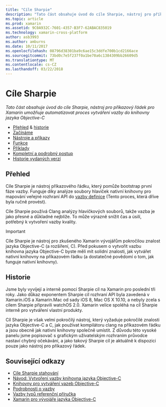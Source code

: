 ```yaml
---
title: "Cíle Sharpie"
description: "Tato část obsahuje úvod do cíle Sharpie, nástroj pro příkazový řádek pro Xamarin umožňuje automatizovat proces vytváření vazby do knihovny jazyka Objective-C"
ms.topic: article
ms.prod: xamarin
ms.assetid: 9C0A932C-7601-4357-B3F7-62ABAC835019
ms.technology: xamarin-cross-platform
author: asb3993
ms.author: amburns
ms.date: 10/11/2017
ms.openlocfilehash: 08796d38301ba9c6ae15c3ddfe700b1cd2166ace
ms.sourcegitcommit: 73bd0c7e5f237f0a1be70a6c1384309bb26609d5
ms.translationtype: MT
ms.contentlocale: cs-CZ
ms.lasthandoff: 03/22/2018
---
```

# <a name="objective-sharpie"></a>Cíle Sharpie

_Tato část obsahuje úvod do cíle Sharpie, nástroj pro příkazový řádek pro Xamarin umožňuje automatizovat proces vytváření vazby do knihovny jazyka Objective-C_

- [Přehled](#overview) & [historie](#history)
- [Začínáme](get-started.md)
- [Nástroje a příkazy](tools.md)
- [Funkce](platform/index.md)
- [Příklady](examples/index.md)
- [Kompletní a podrobný postup](~/ios/platform/binding-objective-c/walkthrough.md)
- [Historie vydaných verzí](releases.md)

## <a name="overview"></a>Přehled

Cíle Sharpie je nástroj příkazového řádku, který pomůže bootstrap první fáze vazby.
Funguje díky analýze soubory hlaviček nativní knihovny pro mapování veřejné rozhraní API do [vazby definice](~/cross-platform/macios/binding/objective-c-libraries.md#The_API_definition_file) (Tento proces, která dříve byla ručně provést).

Cíle Sharpie používá Clang analýzy hlavičkových souborů, takže vazba je jako přesné a důkladné nejblíže. To může výrazně snížit čas a úsilí, potřebný k vytvoření vazby kvality.

> [!IMPORTANT]
> Cíle Sharpie je nástroj pro zkušeného Xamarin vývojářům pokročilou znalost jazyka Objective-C (a rozšíření, C). Před pokusem o vytvořit vazbu knihovna jazyka Objective-C byste měli mít solidní znalosti, jak vytvářet nativní knihovny na příkazovém řádku (a dostatečné povědomí o tom, jak funguje nativní knihovny).

## <a name="history"></a>Historie

Jsme byly vyvíjejí a interně pomocí Sharpie cíl na Xamarin pro poslední tři roky. Jako důkaz exponentem Sharpie cíl rozhraní API byla zavedená v Xamarin.iOS a Xamarin.Mac od sady iOS 8, Mac OS X 10.10, a nebyly zcela s cílem Sharpie připravili watchOS 2.0. Xamarin velice spoléhá na cíl Sharpie interně pro vytváření vlastní produkty.

Cíl Sharpie je však velmi pokročilý nástroj, který vyžaduje pokročilé znalosti jazyka Objective-C a C, jak používat kompilátoru clang na příkazovém řádku a jsou obecně jak nativní knihovny společně umístit. Z důvodu této vysoké panelu jsme popisovač s grafickým uživatelským rozhraním průvodce nastaví chybný očekávání, a jako takový Sharpie cíl je aktuálně k dispozici pouze jako nástroj pro příkazový řádek.

## <a name="related-links"></a>Související odkazy

- [Cíle Sharpie stahování](https://dl.xamarin.com/objective-sharpie/ObjectiveSharpie.pkg)
- [Návod: Vytvoření vazby knihovna jazyka Objective-C](~/ios/platform/binding-objective-c/walkthrough.md)
- [Knihovny pro vytváření vazeb Objective-C](~/cross-platform/macios/binding/objective-c-libraries.md)
- [Podrobnosti o vazby](~/cross-platform/macios/binding/overview.md)
- [Vazby typů referenční příručka](~/cross-platform/macios/binding/binding-types-reference.md)
- [Xamarin pro vývojáře jazyka Objective-C](~/ios/get-started/objective-c-developers/index.md)
